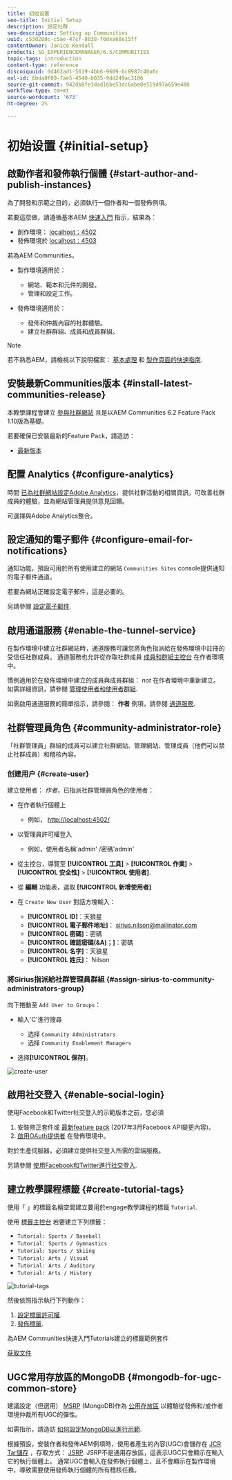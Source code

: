 ```yaml
---
title: 初始设置
seo-title: Initial Setup
description: 設定社群
seo-description: Setting up Communities
uuid: c53d280c-c5ae-47cf-8038-f0dea68e15ff
contentOwner: Janice Kendall
products: SG_EXPERIENCEMANAGER/6.5/COMMUNITIES
topic-tags: introduction
content-type: reference
discoiquuid: 0d462ad1-5619-4bb6-9609-bc8987c40a0c
exl-id: 6bda0f09-7ae5-4540-b035-9dd249ac3186
source-git-commit: 942db8fe3dad16be53dc6abe0e519d97a659e480
workflow-type: tm+mt
source-wordcount: '673'
ht-degree: 2%

---
```


# 初始设置 {#initial-setup}

## 啟動作者和發佈執行個體 {#start-author-and-publish-instances}

為了開發和示範之目的，必須執行一個作者和一個發佈例項。

若要這麼做，請遵循基本AEM [快速入門](../../help/sites-deploying/deploy.md#getting-started) 指示，結果為：

* 創作環境： [localhost：4502](http://localhost:4502/)
* 發佈環境於 [localhost：4503](http://localhost:4503/)

若為AEM Communities，

* 製作環境適用於：

   * 網站、範本和元件的開發。
   * 管理和設定工作。

* 發佈環境適用於：

   * 發佈和仲裁內容的社群體驗。
   * 建立社群群組、成員和成員群組。

>[!NOTE]
>
>若不熟悉AEM，請檢視以下說明檔案： [基本處理](../../help/sites-authoring/basic-handling.md) 和 [製作頁面的快速指南](../../help/sites-authoring/qg-page-authoring.md).

## 安裝最新Communities版本 {#install-latest-communities-release}

本教學課程會建立 [參與社群網站](overview.md#engagement-community) 且是以AEM Communities 6.2 Feature Pack 1.10版為基礎。

若要確保已安裝最新的Feature Pack，請造訪：

* [最新版本](deploy-communities.md#latest-releases)

## 配置 Analytics {#configure-analytics}

時間 [已為社群網站設定Adobe Analytics](analytics.md)，提供社群活動的相關資訊，可改善社群成員的體驗，並為網站管理員提供意見回饋。

可選擇與Adobe Analytics整合。

## 設定通知的電子郵件 {#configure-email-for-notifications}

通知功能，預設可用於所有使用建立的網站 `Communities Sites` console提供通知的電子郵件通道。

若要為網站正確設定電子郵件，這是必要的。

另請參閱 [設定電子郵件](email.md).

## 啟用通道服務 {#enable-the-tunnel-service}

在製作環境中建立社群網站時，通道服務可讓您將角色指派給在發佈環境中註冊的受信任社群成員。 通道服務也允許從存取社群成員 [成員和群組主控台](members.md) 在作者環境中。

慣例適用於在發佈環境中建立的成員與成員群組： *not* 在作者環境中重新建立。 如需詳細資訊，請參閱 [管理使用者和使用者群組](users.md).

如需啟用通道服務的簡單指示，請參閱： **作者** 例項，請參閱 [通道服務](deploy-communities.md#tunnel-service-on-author).

## 社群管理員角色 {#community-administrator-role}

「社群管理員」群組的成員可以建立社群網站、管理網站、管理成員（他們可以禁止社群成員）和稽核內容。

### 创建用户 {#create-user}

建立使用者： *作者*，已指派社群管理員角色的使用者：

* 在作者執行個體上

   * 例如， [http://localhost:4502/](http://localhost:4503/)

* 以管理員許可權登入

   * 例如，使用者名稱&#39;admin&#39; /密碼&#39;admin&#39;

* 從主控台，導覽至 **[!UICONTROL 工具]** > **[!UICONTROL 作業]** > **[!UICONTROL 安全性]** > **[!UICONTROL 使用者]**.
* 從 **編輯** 功能表，選取 **[!UICONTROL 新增使用者]**

* 在 `Create New User` 對話方塊輸入：

   * **[!UICONTROL ID]**：天狼星
   * **[!UICONTROL 電子郵件地址]**： sirius.nilson@mailinator.com
   * **[!UICONTROL 密碼]**：密碼
   * **[!UICONTROL 確認密碼(&amp;A)；]**：密碼
   * **[!UICONTROL 名字]**：天狼星
   * **[!UICONTROL 姓氏]**： Nilson

### 將Sirius指派給社群管理員群組 {#assign-sirius-to-community-administrators-group}

向下捲動至 `Add User to Groups`：

* 輸入&#39;C&#39;進行搜尋

   * 选择 `Community Administrators`
   * 选择 `Community Enablement Managers`

* 选择&#x200B;**[!UICONTROL 保存]**。

![create-user](assets/create-user.png)

## 啟用社交登入 {#enable-social-login}

使用Facebook和Twitter社交登入的示範版本之前，您必須

1. 安裝修正套件或 [最新feature pack](deploy-communities.md#latestfeaturepack) (2017年3月Facebook API變更內容)。
1. [啟用OAuth提供者](social-login.md#adobe-granite-oauth-authentication-handler) 在發佈環境中。

對於生產伺服器，必須建立提供社交登入所需的雲端服務。

另請參閱 [使用Facebook和Twitter進行社交登入](social-login.md).

## 建立教學課程標籤 {#create-tutorial-tags}

使用「 」的標籤名稱空間建立要用於engage教學課程的標籤 `Tutorial`.

使用 [標籤主控台](../../help/sites-administering/tags.md#tagging-console) 若要建立下列標籤：

* `Tutorial: Sports / Baseball`
* `Tutorial: Sports / Gymnastics`
* `Tutorial: Sports / Skiing`
* `Tutorial: Arts / Visual`
* `Tutorial: Arts / Auditory`
* `Tutorial: Arts / History`

![tutorial-tags](assets/tutorial-tags.png)

然後依照指示執行下列動作：

1. [設定標籤許可權](../../help/sites-administering/tags.md#setting-tag-permissions).
1. [發佈標籤](../../help/sites-administering/tags.md#publishing-tags).

為AEM Communities快速入門Tutorials建立的標籤範例套件

[获取文件](assets/tutorial_tags-v63.zip)

## UGC常用存放區的MongoDB {#mongodb-for-ugc-common-store}

建議設定（但選用） [MSRP](msrp.md) (MongoDB)作為 [公用存放區](working-with-srp.md) 以體驗從發佈和/或作者環境仲裁所有UGC的彈性。

如需指示，請造訪 [如何設定MongoDB以進行示範](demo-mongo.md).

根據預設，安裝作者和發佈AEM例項時，使用者產生的內容(UGC)會儲存在 [JCR Tar儲存](../../help/sites-deploying/platform.md) ，存取方式： [JSRP](jsrp.md). JSRP不是通用存放區，這表示UGC只會顯示在輸入它的執行個體上。 通常UGC會輸入在發佈執行個體上，且不會顯示在製作環境中，導致需要使用發佈執行個體的所有稽核任務。
